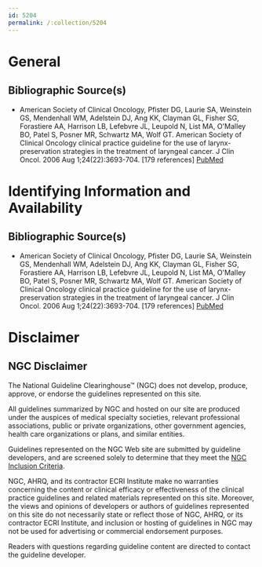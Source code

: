 ```yaml
---
id: 5204
permalink: /:collection/5204
---
```


# General

## Bibliographic Source(s)

- American Society of Clinical Oncology, Pfister DG, Laurie SA, Weinstein GS, Mendenhall WM, Adelstein DJ, Ang KK, Clayman GL, Fisher SG, Forastiere AA, Harrison LB, Lefebvre JL, Leupold N, List MA, O'Malley BO, Patel S, Posner MR, Schwartz MA, Wolf GT. American Society of Clinical Oncology clinical practice guideline for the use of larynx-preservation strategies in the treatment of laryngeal cancer. J Clin Oncol. 2006 Aug 1;24(22):3693-704. [179 references] [ PubMed ](http://www.ncbi.nlm.nih.gov/entrez/query.fcgi?cmd=Retrieve&db=pubmed&dopt=Abstract&list_uids=16832122)

# Identifying Information and Availability

## Bibliographic Source(s)

- American Society of Clinical Oncology, Pfister DG, Laurie SA, Weinstein GS, Mendenhall WM, Adelstein DJ, Ang KK, Clayman GL, Fisher SG, Forastiere AA, Harrison LB, Lefebvre JL, Leupold N, List MA, O'Malley BO, Patel S, Posner MR, Schwartz MA, Wolf GT. American Society of Clinical Oncology clinical practice guideline for the use of larynx-preservation strategies in the treatment of laryngeal cancer. J Clin Oncol. 2006 Aug 1;24(22):3693-704. [179 references] [ PubMed ](http://www.ncbi.nlm.nih.gov/entrez/query.fcgi?cmd=Retrieve&db=pubmed&dopt=Abstract&list_uids=16832122)

# Disclaimer

## NGC Disclaimer

The National Guideline Clearinghouse™ (NGC) does not develop, produce, approve, or endorse the guidelines represented on this site.

All guidelines summarized by NGC and hosted on our site are produced under the auspices of medical specialty societies, relevant professional associations, public or private organizations, other government agencies, health care organizations or plans, and similar entities.

Guidelines represented on the NGC Web site are submitted by guideline developers, and are screened solely to determine that they meet the [NGC Inclusion Criteria](/help-and-about/summaries/inclusion-criteria).

NGC, AHRQ, and its contractor ECRI Institute make no warranties concerning the content or clinical efficacy or effectiveness of the clinical practice guidelines and related materials represented on this site. Moreover, the views and opinions of developers or authors of guidelines represented on this site do not necessarily state or reflect those of NGC, AHRQ, or its contractor ECRI Institute, and inclusion or hosting of guidelines in NGC may not be used for advertising or commercial endorsement purposes.

Readers with questions regarding guideline content are directed to contact the guideline developer.

